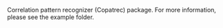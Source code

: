 Correlation pattern recognizer (Copatrec) package.
For more information, please see the example folder.